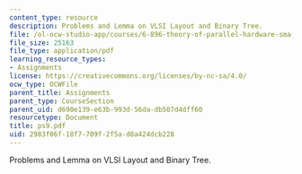 ```yaml
---
content_type: resource
description: Problems and Lemma on VLSI Layout and Binary Tree.
file: /ol-ocw-studio-app/courses/6-896-theory-of-parallel-hardware-sma-5511-spring-2004/2983f06f18f7709f2f5ad8a424dcb228_ps9.pdf
file_size: 25163
file_type: application/pdf
learning_resource_types:
- Assignments
license: https://creativecommons.org/licenses/by-nc-sa/4.0/
ocw_type: OCWFile
parent_title: Assignments
parent_type: CourseSection
parent_uid: d690e139-e63b-993d-56da-db507d4dff60
resourcetype: Document
title: ps9.pdf
uid: 2983f06f-18f7-709f-2f5a-d8a424dcb228
---
```

Problems and Lemma on VLSI Layout and Binary Tree.